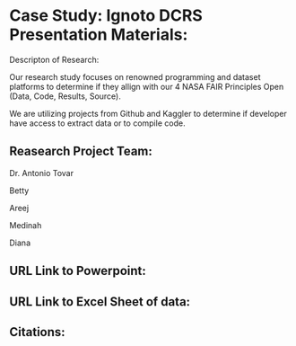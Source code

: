 # Case Study: Ignoto DCRS Presentation Materials: 

Descripton of Research: 

Our research study focuses on renowned programming and dataset platforms to determine if they allign with our 4 NASA FAIR Principles Open (Data, Code, Results, Source). 

We are utilizing projects from Github and Kaggler to determine if developer have access to extract data or to compile code. 

## Reasearch Project Team: 
 
Dr. Antonio Tovar

Betty 

Areej 

Medinah 

Diana 
## URL Link to Powerpoint: 

## URL Link to Excel Sheet of data: 

## Citations:

